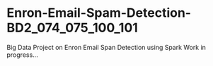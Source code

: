 # Enron-Email-Spam-Detection-BD2_074_075_100_101

Big Data Project on Enron Email Span Detection using Spark
Work in progress...

